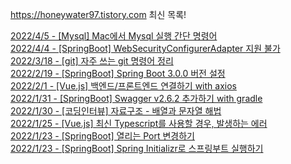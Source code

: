 https://honeywater97.tistory.com 최신 목록! 

[2022/4/5 - [Mysql] Mac에서 Mysql 실행 간단 명령어](https://honeywater97.tistory.com/265) <br>
[2022/4/4 - [SpringBoot] WebSecurityConfigurerAdapter 지원 불가](https://honeywater97.tistory.com/264) <br>
[2022/3/18 - [git] 자주 쓰는 git 명령어 정리](https://honeywater97.tistory.com/263) <br>
[2022/2/19 - [SpringBoot] Spring Boot 3.0.0 버전 설정](https://honeywater97.tistory.com/262) <br>
[2022/2/1 - [Vue.js] 백엔드/프론트엔드 연결하기 with axios](https://honeywater97.tistory.com/261) <br>
[2022/1/31 - [SpringBoot] Swagger v2.6.2 추가하기 with gradle](https://honeywater97.tistory.com/260) <br>
[2022/1/30 - [코딩인터뷰] 자료구조 - 배열과 문자열 해법](https://honeywater97.tistory.com/259) <br>
[2022/1/25 - [Vue.js] 최신 Typescript를 사용할 경우, 발생하는 에러](https://honeywater97.tistory.com/258) <br>
[2022/1/23 - [SpringBoot] 열리는 Port 변경하기](https://honeywater97.tistory.com/257) <br>
[2022/1/23 - [SpringBoot] Spring Initializr로 스프링부트 실행하기](https://honeywater97.tistory.com/256) <br>
